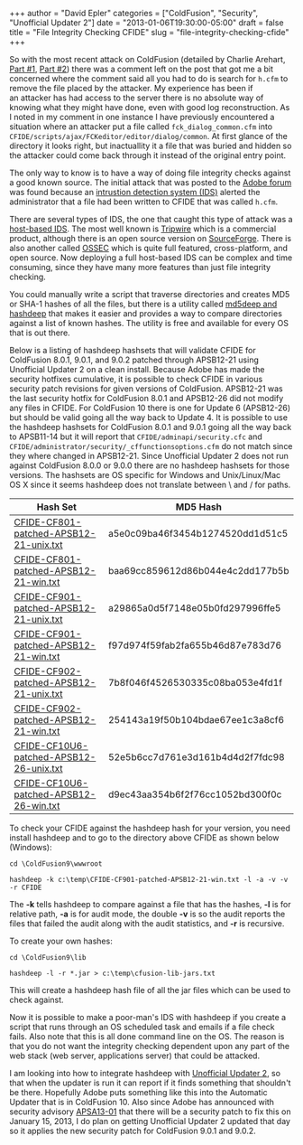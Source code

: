 +++
author = "David Epler"
categories = ["ColdFusion", "Security", "Unofficial Updater 2"]
date = "2013-01-06T19:30:00-05:00"
draft = false
title = "File Integrity Checking CFIDE"
slug = "file-integrity-checking-cfide"
+++

So with the most recent attack on ColdFusion (detailed by Charlie Arehart, [Part #1](http://www.carehart.org/blog/client/index.cfm/2013/1/2/serious_security_threat), [Part #2](http://www.carehart.org/blog/client/index.cfm/2013/1/2/Part2_serious_security_threat)) there was a comment left on the post that got me a bit concerned where the comment said all you had to do is search for `h.cfm` to remove the file placed by the attacker. My experience has been if an attacker has had access to the server there is no absolute way of knowing what they might have done, even with good log reconstruction. As I noted in my comment in one instance I have previously encountered a situation where an attacker put a file called `fck_dialog_common.cfm` into `CFIDE/scripts/ajax/FCKeditor/editor/dialog/common`. At first glance of the directory it looks right, but inactuallity it a file that was buried and hidden so the attacker could come back through it instead of the original entry point. 
  
The only way to know is to have a way of doing file integrity checks against a good known source. The initial attack that was posted to the [Adobe forum](http://forums.adobe.com/message/4962104) was found because an [intrustion detection system (IDS)](http://en.wikipedia.org/wiki/Intrusion_Detection_System) alerted the administrator that a file had been written to CFIDE that was called `h.cfm`.

<!--more-->
  
There are several types of IDS, the one that caught this type of attack was a [host-based IDS](http://en.wikipedia.org/wiki/Host-based_intrusion_detection_system). The most well known is [Tripwire](http://www.tripwire.com/) which is a commercial product, although there is an open source version on [SourceForge](http://sourceforge.net/projects/tripwire/). There is also another called [OSSEC](http://www.ossec.net/) which is quite full featured, cross-platform, and open source. Now deploying a full host-based IDS can be complex and time consuming, since they have many more features than just file integrity checking.
  
You could manually write a script that traverse directories and creates MD5 or SHA-1 hashes of all the files, but there is a utility called [md5deep and hashdeep](http://md5deep.sourceforge.net/) that makes it easier and provides a way to compare directories against a list of known hashes. The utility is free and available for every OS that is out there.
  
Below is a listing of hashdeep hashsets that will validate CFIDE for ColdFusion 8.0.1, 9.0.1, and 9.0.2 patched through APSB12-21 using Unofficial Updater 2 on a clean install. Because Adobe has made the security hotfixes cumulative, it is possible to check CFIDE in various security patch revisions for given versions of ColdFusion. APSB12-21 was the last security hotfix for ColdFusion 8.0.1 and APSB12-26 did not modify any files in CFIDE. For ColdFusion 10 there is one for Update 6 (APSB12-26) but should be valid going all the way back to Update 4. It is possible to use the hashdeep hashsets for ColdFusion 8.0.1 and 9.0.1 going all the way back to APSB11-14 but it will report that `CFIDE/adminapi/security.cfc` and `CFIDE/administrator/security/_cffunctionsoptions.cfm` do not match since they where changed in APSB12-21. Since Unofficial Updater 2 does not run against ColdFusion 8.0.0 or 9.0.0 there are no hashdeep hashsets for those versions. The hashsets are OS specific for Windows and Unix/Linux/Mac OS X since it seems hashdeep does not translate between \ and / for paths.

| Hash Set | MD5 Hash |
| -------- | -------- |
| [CFIDE-CF801-patched-APSB12-21-unix.txt](https://raw.github.com/dcepler/cfide-integrity/master/CFIDE-CF801-patched-APSB12-21-unix.txt) | a5e0c09ba46f3454b1274520dd1d51c5 |
| [CFIDE-CF801-patched-APSB12-21-win.txt](https://raw.github.com/dcepler/cfide-integrity/master/CFIDE-CF801-patched-APSB12-21-win.txt) | baa69cc859612d86b044e4c2dd177b5b |
| [CFIDE-CF901-patched-APSB12-21-unix.txt](https://raw.github.com/dcepler/cfide-integrity/master/CFIDE-CF901-patched-APSB12-21-unix.txt) | a29865a0d5f7148e05b0fd297996ffe5 |
| [CFIDE-CF901-patched-APSB12-21-win.txt](https://raw.github.com/dcepler/cfide-integrity/master/CFIDE-CF901-patched-APSB12-21-win.txt) | f97d974f59fab2fa655b46d87e783d76 |
| [CFIDE-CF902-patched-APSB12-21-unix.txt](https://raw.github.com/dcepler/cfide-integrity/master/CFIDE-CF902-patched-APSB12-21-unix.txt) | 7b8f046f4526530335c08ba053e4fd1f |
| [CFIDE-CF902-patched-APSB12-21-win.txt](https://raw.github.com/dcepler/cfide-integrity/master/CFIDE-CF902-patched-APSB12-21-win.txt) | 254143a19f50b104bdae67ee1c3a8cf6 |
| [CFIDE-CF10U6-patched-APSB12-26-unix.txt](https://raw.github.com/dcepler/cfide-integrity/master/CFIDE-CF10U6-patched-APSB12-26-unix.txt) | 52e5b6cc7d761e3d161b4d4d2f7fdc98 |
| [CFIDE-CF10U6-patched-APSB12-26-win.txt](https://raw.github.com/dcepler/cfide-integrity/master/CFIDE-CF10U6-patched-APSB12-26-win.txt) | d9ec43aa354b6f2f76cc1052bd300f0c |

To check your CFIDE against the hashdeep hash for your version, you need install hashdeep and to go to the directory above CFIDE as shown below (Windows):

```shell
cd \ColdFusion9\wwwroot

hashdeep -k c:\temp\CFIDE-CF901-patched-APSB12-21-win.txt -l -a -v -v -r CFIDE
```

The **-k** tells hashdeep to compare against a file that has the hashes, **-l** is for relative path, **-a** is for audit mode, the double **-v** is so the audit reports the files that failed the audit along with the audit statistics, and **-r** is recursive.
  
To create your own hashes:

```shell
cd \ColdFusion9\lib

hashdeep -l -r *.jar > c:\temp\cfusion-lib-jars.txt
```

This will create a hashdeep hash file of all the jar files which can be used to check against.
  
Now it is possible to make a poor-man's IDS with hashdeep if you create a script that runs through an OS scheduled task and emails if a file check fails. Also note that this is all done command line on the OS. The reason is that you do not want the integrity checking dependent upon any part of the web stack (web server, applications server) that could be attacked. 
  
I am looking into how to integrate hashdeep with [Unofficial Updater 2](http://www.uu-2.download), so that when the updater is run it can report if it finds something that shouldn't be there. Hopefully Adobe puts something like this into the Automatic Updater that is in ColdFusion 10. Also since Adobe has announced with security advisory [APSA13-01](http://www.adobe.com/support/security/advisories/apsa13-01.html) that there will be a security patch to fix this on January 15, 2013, I do plan on getting Unofficial Updater 2 updated that day so it applies the new security patch for ColdFusion 9.0.1 and 9.0.2.